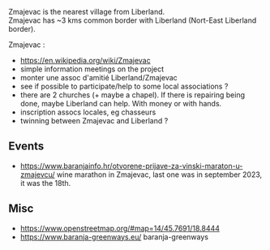 
Zmajevac is the nearest village from Liberland.  
Zmajevac has ~3 kms common border with Liberland (Nort-East Liberland border).

Zmajevac : 
* https://en.wikipedia.org/wiki/Zmajevac
* simple information meetings on the project
* monter une assoc d'amitié Liberland/Zmajevac
* see if possible to participate/help to some local associations ?
* there are 2 churches (+ maybe a chapel). If there is repairing being done, maybe Liberland can help. With money or with hands.
* inscription assocs locales, eg chasseurs
* twinning between Zmajevac and Liberland ?

Events
------
* https://www.baranjainfo.hr/otvorene-prijave-za-vinski-maraton-u-zmajevcu/ wine marathon in Zmajevac, last one was in september 2023, it was the 18th.


Misc
----
* https://www.openstreetmap.org/#map=14/45.7691/18.8444
* https://www.baranja-greenways.eu/ baranja-greenways

<br>
<!--
purchasing land from owners, with money but also by exchange with land on Liberland
-->

